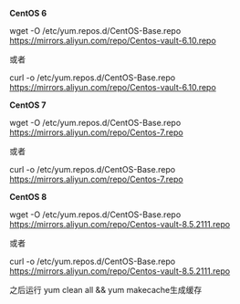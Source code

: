 **CentOS 6**

wget -O /etc/yum.repos.d/CentOS-Base.repo https://mirrors.aliyun.com/repo/Centos-vault-6.10.repo

或者

curl -o /etc/yum.repos.d/CentOS-Base.repo https://mirrors.aliyun.com/repo/Centos-vault-6.10.repo

**CentOS 7**

wget -O /etc/yum.repos.d/CentOS-Base.repo https://mirrors.aliyun.com/repo/Centos-7.repo

或者

curl -o /etc/yum.repos.d/CentOS-Base.repo https://mirrors.aliyun.com/repo/Centos-7.repo

**CentOS 8**

wget -O /etc/yum.repos.d/CentOS-Base.repo https://mirrors.aliyun.com/repo/Centos-vault-8.5.2111.repo

或者

curl -o /etc/yum.repos.d/CentOS-Base.repo https://mirrors.aliyun.com/repo/Centos-vault-8.5.2111.repo

之后运行 yum clean all && yum makecache生成缓存
